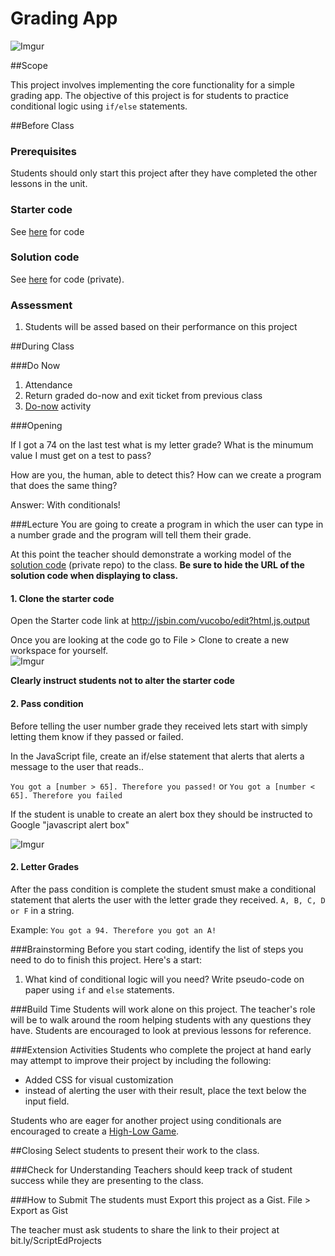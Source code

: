# Grading App

![Imgur](http://i.imgur.com/NOJFDtBl.jpg)

##Scope

This project involves implementing the core functionality for a simple grading app. The objective of this project is for students to practice conditional logic using `if/else` statements.
 
##Before Class

### Prerequisites
Students should only start this project after they have completed the other lessons in the unit.

### Starter code

See [here](http://jsbin.com/wutibe/edit?html,js,output) for code

### Solution code

See [here](http://jsbin.com/vucobo/edit?html,js,output) for code (private).

### Assessment

1. Students will be assed based on their performance on this project

##During Class

###Do Now

1. Attendance
2. Return graded do-now and exit ticket from previous class
3. [Do-now](do_now.md) activity

###Opening

If I got a 74 on the last test what is my letter grade?
What is the minumum value I must get on a test to pass?

How are you, the human, able to detect this? How can we create a program that does the same thing?

Answer: With conditionals!

###Lecture
You are going to create a program in which the user can type in a number grade and the program will tell them their grade. 

At this point the teacher should demonstrate a working model of the [solution code](https://github.com/ScriptEdcurriculum/solutions2015/tree/master/6-javascript1_2/lessons/5-project) (private repo) to the class. **Be sure to hide the URL of the solution code when displaying to class.**

#### 1. Clone the starter code

Open the Starter code link at http://jsbin.com/vucobo/edit?html,js,output

Once you are looking at the code go to File > Clone to create a new workspace for yourself.  
![Imgur](http://i.imgur.com/Wt5iMBpm.png)

**Clearly instruct students not to alter the starter code**

#### 2. Pass condition

Before telling the user number grade they received lets start with simply letting them know if they passed or failed. 

In the JavaScript file, create an if/else statement that alerts that alerts a message to the user that reads..

`You got a [number > 65]. Therefore you passed!`
or
`You got a [number < 65]. Therefore you failed`

If the student is unable to create an alert box they should be instructed to Google "javascript alert box"

![Imgur](http://i.imgur.com/lc6gBmWl.png)

#### 2. Letter Grades

After the pass condition is complete the student smust make a conditional statement that alerts the user with the letter grade they received. `A, B, C, D or F` in a string. 
 
Example: `You got a 94. Therefore you got an A!`

###Brainstorming
Before you start coding, identify the list of steps you need to do to finish this project. Here's a start:

1. What kind of conditional logic will you need? Write pseudo-code on paper using `if` and `else` statements.


###Build Time
Students will work alone on this project. The teacher's role will be to walk around the room helping students with any questions they have. Students are encouraged to look at previous lessons for reference.

###Extension Activities
Students who complete the project at hand early may attempt to improve their project by including the following:  

* Added CSS for visual customization
* instead of alerting the user with their result, place the text below the input field.

Students who are eager for another project using conditionals are encouraged to create a [High-Low Game](http://www.funbrain.com/cgi-bin/gn.cgi?A1=s&A2=10&A3=1).


##Closing
Select students to present their work to the class.

###Check for Understanding
Teachers should keep track of student success while they are presenting to the class.

###How to Submit
The students must Export this project as a Gist.
File > Export as Gist

The teacher must ask students to share the link to their project at bit.ly/ScriptEdProjects
